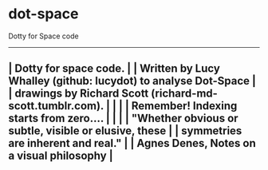 # dot-space
Dotty for Space code

   -------------------------------------------------------------------
   |  Dotty for space code.                                          |
   |  Written by Lucy Whalley (github: lucydot) to analyse Dot-Space | 
   |  drawings by Richard Scott (richard-md-scott.tumblr.com).       |
   |                                                                 |
   |  Remember! Indexing starts from zero....                        |
   |                                                                 |
   |  "Whether obvious or subtle, visible or elusive, these          |
   |  symmetries are inherent and real."                             |
   |      Agnes Denes, Notes on a visual philosophy                  |
   -------------------------------------------------------------------
